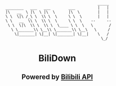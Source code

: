 <div align="center">

```
                                         _____
________   ___   ___        ___          |   |
|\   __  \ |\  \ |\  \      |\  \        |   |
\ \  \|\ /_\ \  \\ \  \     \ \  \       |   |
 \ \   __  \\ \  \\ \  \     \ \  \    --     --
  \ \  \|\  \\ \  \\ \  \____ \ \  \   \       /
   \ \_______\\ \__\\ \_______\\ \__\   \     /
    \|_______| \|__| \|_______| \|__|    \   /
                                          \_/
```

# **BiliDown**

## Powered by [Bilibili API](https://github.com/Nemo2011/bilibili-api)

</div>

